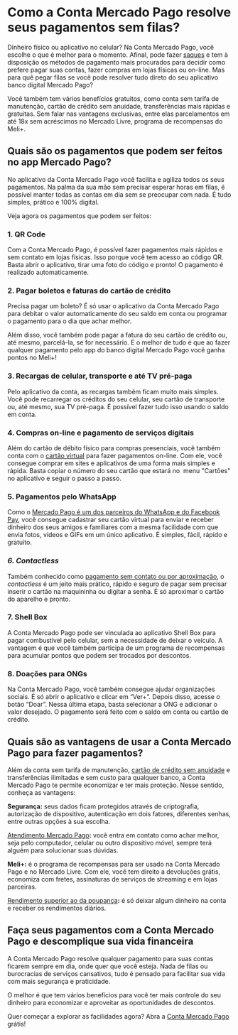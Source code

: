 # Como a Conta Mercado Pago resolve seus pagamentos sem filas?

Dinheiro físico ou aplicativo no celular? Na Conta Mercado Pago, você escolhe o que é melhor para o momento. Afinal, pode fazer [saques](https://meubolso.mercadopago.com.br/saque-mercado-pago-entenda-como-funciona) e tem à disposição os métodos de pagamento mais procurados para decidir como prefere pagar suas contas, fazer compras em lojas físicas ou on-line. Mas para quê pegar filas se você pode resolver tudo direto do seu aplicativo banco digital Mercado Pago?

Você também tem vários benefícios gratuitos, como conta sem tarifa de manutenção, cartão de crédito sem anuidade, transferências mais rápidas e gratuitas. Sem falar nas vantagens exclusivas, entre elas parcelamentos em até 18x sem acréscimos no Mercado Livre, programa de recompensas do Meli+.

## Quais são os pagamentos que podem ser feitos no app Mercado Pago?

No aplicativo da Conta Mercado Pago você facilita e agiliza todos os seus pagamentos. Na palma da sua mão sem precisar esperar horas em filas, é possível manter todas as contas em dia sem se preocupar com nada. É tudo simples, prático e 100% digital.

Veja agora os pagamentos que podem ser feitos:

### 1. QR Code

Com a Conta Mercado Pago, é possível fazer pagamentos mais rápidos e sem contato em lojas físicas. Isso porque você tem acesso ao código QR. Basta abrir o aplicativo, tirar uma foto do código e pronto! O pagamento é realizado automaticamente.

### 2. Pagar boletos e faturas do cartão de crédito

Precisa pagar um boleto? É só usar o aplicativo da Conta Mercado Pago para debitar o valor automaticamente do seu saldo em conta ou programar o pagamento para o dia que achar melhor.

Além disso, você também pode pagar a fatura do seu cartão de crédito ou, até mesmo, parcelá-la, se for necessário. E o melhor de tudo é que ao fazer qualquer pagamento pelo app do banco digital Mercado Pago você ganha pontos no Meli+!

### 3. Recargas de celular, transporte e até TV pré-paga

Pelo aplicativo da conta, as recargas também ficam muito mais simples. Você pode recarregar os créditos do seu celular, seu cartão de transporte ou, até mesmo, sua TV pré-paga. É possível fazer tudo isso usando o saldo em conta.

### 4. Compras on-line e pagamento de serviços digitais

Além do cartão de débito físico para compras presenciais, você também conta com o [cartão virtual](https://meubolso.mercadopago.com.br/como-o-cartao-virtual-do-mercado-pago-torna-sua-vida-muito-mais-facil) para fazer pagamentos on-line. Com ele, você consegue comprar em sites e aplicativos de uma forma mais simples e rápida. Basta copiar o número do seu cartão que estará no  menu "Cartões" no aplicativo e seguir o passo a passo.

### 5. Pagamentos pelo WhatsApp

Como o [Mercado Pago é um dos parceiros do WhatsApp e do Facebook Pay](https://meubolso.mercadopago.com.br/pagamento-no-whatsapp-envie-e-receba-dinheiro-com-cartao-mercado-pago), você consegue cadastrar seu cartão virtual para enviar e receber dinheiro dos seus amigos e familiares com a mesma facilidade com que envia fotos, vídeos e GIFs em um único aplicativo. É simples, fácil, rápido e gratuito.

### *6. Contactless*

Também conhecido como [pagamento sem contato ou por aproximação](https://meubolso.mercadopago.com.br/faca-pagamentos-por-aproximacao-pelo-celular-com-o-app-mercado-pago), o *contactless* é um jeito mais prático, rápido e seguro de pagar sem precisar inserir o cartão na maquininha ou digitar a senha. É só aproximar o cartão do aparelho e pronto.

### 7. Shell Box

A Conta Mercado Pago pode ser vinculada ao aplicativo Shell Box para pagar combustível pelo celular, sem a necessidade de deixar o veículo. A vantagem é que você também participa de um programa de recompensas para acumular pontos que podem ser trocados por descontos.

### 8. Doações para ONGs

Na Conta Mercado Pago, você também consegue ajudar organizações sociais. É só abrir o aplicativo e clicar em “Ver+”. Depois disso, acesse o botão “Doar”. Nessa última etapa, basta selecionar a ONG e adicionar o valor desejado. O pagamento será feito com o saldo em conta ou cartão de crédito.

## Quais são as vantagens de usar a Conta Mercado Pago para fazer pagamentos?

Além da conta sem tarifa de manutenção, [cartão de crédito sem anuidade](https://meubolso.mercadopago.com.br/como-funciona-cartao-de-credito-mercado-pago) e transferências ilimitadas e sem custo para qualquer banco, a Conta Mercado Pago te permite economizar e ter mais proteção. Nesse sentido, conheça as vantagens:

**Segurança:** seus dados ficam protegidos através de criptografia, autorização de dispositivo, autenticação em dois fatores, diferentes senhas, entre outras opções à sua escolha. 

[Atendimento Mercado Pago](https://meubolso.mercadopago.com.br/atendimento-mercado-pago-como-entrar-em-contato)**:** você entra em contato como achar melhor, seja pelo computador, celular ou outro dispositivo móvel, sempre terá alguém para solucionar suas dúvidas. 

**Meli+:** é o programa de recompensas para ser usado na Conta Mercado Pago e no Mercado Livre. Com ele, você tem direito a devoluções grátis, economiza com fretes, assinaturas de serviços de streaming e em lojas parceiras.

[Rendimento superior ao da poupança](https://meubolso.mercadopago.com.br/rendimento-mercado-pago)**:** é só deixar algum dinheiro na conta e receber os rendimentos diários.

## Faça seus pagamentos com a Conta Mercado Pago e descomplique sua vida financeira

A Conta Mercado Pago resolve qualquer pagamento para suas contas ficarem sempre em dia, onde quer que você esteja. Nada de filas ou burocracias de serviços cansativos, tudo é pensado para facilitar sua vida com mais segurança e praticidade.

O melhor é que tem vários benefícios para você ter mais controle do seu dinheiro para economizar e aproveitar as oportunidades de descontos.

Quer começar a explorar as facilidades agora? Abra a [Conta Mercado Pago](https://www.mercadopago.com.br/conta) grátis!